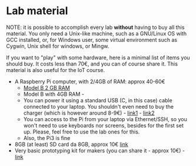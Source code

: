 # Lab material

NOTE: it is possible to accomplish every lab **without** having to buy all this material. You only need a Unix-like machine, such as a GNU/Linux OS with GCC installed, or, for Windows user, some virtual environment such as Cygwin, Unix shell for windows, or Mingw.

If you want to "play" with some hardware, here is a minimal list of items you should buy. It costs less than 70€, and you can of course share it. This material is also useful for the IoT course.

- A Raspberry Pi computer, with 2/4GB of RAM: approx 40-60€
  - [Model B 2 GB RAM]( https://www.kubii.it/raspberry-pi-3-2-b/2771-nuovo-raspberry-pi-4-modello-b-2gb-0765756931175.html)
  - Model B with 4GB RAM  -
  - You can power it using a standard USB (C, in this case) cable connected to your laptop. You shouldn't even need to buy the charger (which is however around 8-9€) - [link1]( https://it.rs-online.com/web/p/alimentatori-per-raspberry-pi/1873417?cm_mmc=IT-PLA-DS3A-_-google-_-PLA_IT_IT_no_category_Whoop-_-(IT:Whoop!)+No+Category-_-1873417&matchtype=&pla-336315895108&gclid=CjwKCAjw2dD7BRASEiwAWCtCb55-ko43QB-6WPrZ9DSF0vfua134F6bUGekjSl7FpRZ9so9DH0aSFRoC1HQQAvD_BwE&gclsrc=aw.ds) - [link2]( https://www.kubii.it/caricabatterie-alimentatori-raspberry/2678-alimentatore-ufficiale-153w-usb-c-per-raspberry-pi-4-3272496300002.html)
  - You can access to the Pi from your laptop via Ethernet/SSH, so you won't need to use keyboards nor screens, besides for the first set up. Please, feel free to use the lab ones for this.
  - Also, the Pi3 is fine
- 8GB (at least) SD card da 8GB, approx 10€ [link]( https://www.kubii.it/schede-sd-storage/2159-scheda-microsd-8gb-classe-10-transcend-kubii-3272496010529.html)
- Very basic prototyping kit for makers (you can share it - approx 10€) - [link](https://www.kubii.it/kit-di-componenti/1947-pack-di-componenti-elettrici-kubii-3272496007925.html)

